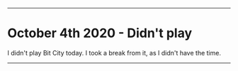 
***

# October 4th 2020 - Didn't play

I didn't play Bit City today. I took a break from it, as I didn't have the time.

***
